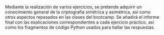 Mediante la realización de varios ejercicios, se pretende adquirir un conocimiento general de la criptografía simétrica y asimétrica, así como otros aspectos repasados en las clases del bootcamp.
Se añadirá el informe final con las explicaciones correspondientes a cada ejercicio práctico, así como los fragmentos de código Python usados para hallar las respuestas.
